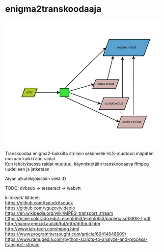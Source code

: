 # enigma2transkoodaaja

![](https://raw.githubusercontent.com/janttari/enigma2transkoodaaja/main/DOC/kaavio.png)  

Transkoodaa enigma2-boksilta striimin selaimelle HLS-muotoon mäpäten mukaan kaikki ääniraidat.  
Kun lähetyksessä raidat muuttuu, käynnistetään transkoodaava ffmpeg uudelleen ja jatketaan.  
  
   
  
Aivan alkutekijöissään vielä :D


TODO:  dvbsub -> tesseract -> webvtt






kiitokset/ lähteet:  
https://github.com/tsduck/tsduck  
https://github.com/vguzov/videoio  
https://en.wikipedia.org/wiki/MPEG_transport_stream  
https://ecee.colorado.edu/~ecen5653/ecen5653/papers/iso13818-1.pdf  
http://happy.emu.id.au/lab/tut/dttb/dttbtuti.htm  
http://www.jeh-tech.com/mpeg.html  
https://www.programmersought.com/article/69414648609/  
https://www.ramugedia.com/python-scripts-to-analyze-and-process-transport-stream  


